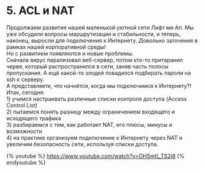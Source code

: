 # 5. ACL и NAT

Продолжаем развитие нашей маленькой уютной сети Лифт ми Ап. Мы уже обсудили вопросы маршрутизации и стабильности, и теперь, наконец, выросли для подключения к Интернету. Довольно заточения в рамках нашей корпоративной среды!  
Но с развитием появляются и новые проблемы.  
Сначала вирус парализовал веб-сервер, потом кто-то притаранил червя, который распространился в сети, заняв часть полосы пропускания. А ещё какой-то злодей повадился подбирать пароли на ssh к серверу.  
А представляете, что начнётся, когда мы подключимся к Интернету?!  
Итак, сегодня:  
1\) учимся настраивать различные списки контроля доступа \(Access Control List\)  
2\) пытаемся понять разницу между ограничением входящего и исходящего трафика  
3\) разбираемся с тем, как работает NAT, его плюсы, минусы и возможности  
4\) на практике организуем подключение к Интернету через NAT и увеличим безопасность сети, используя списки доступа.

{% youtube %}
https://www.youtube.com/watch?v=OHSmt\_TS2j8
{% endyoutube %}
